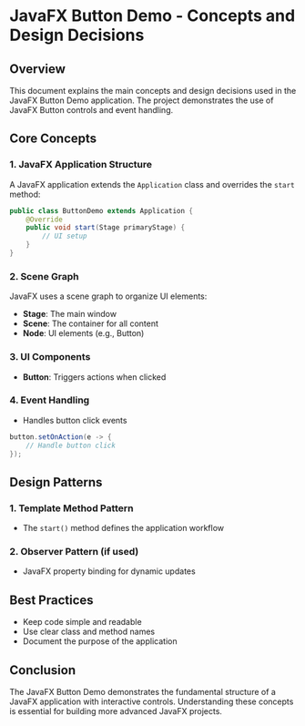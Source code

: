 # JavaFX Button Demo - Concepts and Design Decisions

## Overview

This document explains the main concepts and design decisions used in the JavaFX Button Demo application. The project demonstrates the use of JavaFX Button controls and event handling.

## Core Concepts

### 1. JavaFX Application Structure

A JavaFX application extends the `Application` class and overrides the `start` method:

```java
public class ButtonDemo extends Application {
    @Override
    public void start(Stage primaryStage) {
        // UI setup
    }
}
```

### 2. Scene Graph

JavaFX uses a scene graph to organize UI elements:

- **Stage**: The main window
- **Scene**: The container for all content
- **Node**: UI elements (e.g., Button)

### 3. UI Components

- **Button**: Triggers actions when clicked

### 4. Event Handling

- Handles button click events

```java
button.setOnAction(e -> {
    // Handle button click
});
```

## Design Patterns

### 1. Template Method Pattern

- The `start()` method defines the application workflow

### 2. Observer Pattern (if used)

- JavaFX property binding for dynamic updates

## Best Practices

- Keep code simple and readable
- Use clear class and method names
- Document the purpose of the application

## Conclusion

The JavaFX Button Demo demonstrates the fundamental structure of a JavaFX application with interactive controls. Understanding these concepts is essential for building more advanced JavaFX projects. 